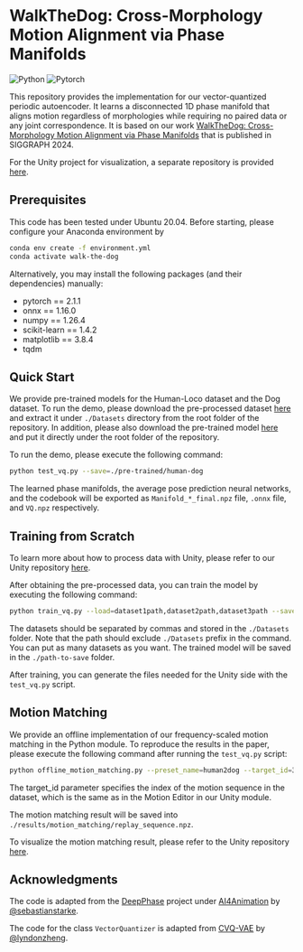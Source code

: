 # WalkTheDog: Cross-Morphology Motion Alignment via Phase Manifolds

![Python](https://img.shields.io/badge/Python->=3.11-Blue?logo=python)  ![Pytorch](https://img.shields.io/badge/PyTorch->=2.1-Red?logo=pytorch)


This repository provides the implementation for our vector-quantized periodic autoencoder. It learns a disconnected 1D phase manifold that aligns motion regardless of morphologies while requiring no paired data or any joint correspondence. It is based on our work [WalkTheDog: Cross-Morphology Motion Alignment via Phase Manifolds](https://peizhuoli.github.io/walkthedog/index.html) that is published in SIGGRAPH 2024.

For the Unity project for visualization, a separate repository is provided [here](https://github.com/PeizhuoLi/walk-the-dog-unity).


## Prerequisites

This code has been tested under Ubuntu 20.04. Before starting, please configure your Anaconda environment by

```bash
conda env create -f environment.yml
conda activate walk-the-dog
```

Alternatively, you may install the following packages (and their dependencies) manually:

- pytorch == 2.1.1
- onnx == 1.16.0
- numpy == 1.26.4
- scikit-learn == 1.4.2
- matplotlib == 3.8.4
- tqdm 


## Quick Start

We provide pre-trained models for the Human-Loco dataset and the Dog dataset. To run the demo, please download the pre-processed dataset [here](https://drive.google.com/file/d/13jreiLSl94Ff-ncsaK5ccT0C5hBVznm1/view?usp=sharing) and extract it under `./Datasets` directory from the root folder of the repository. In addition, please also download the pre-trained model [here](https://drive.google.com/file/d/1iljTy1ugvHiTNddLzr3Fnk9_B-hDPHZ_/view?usp=share_link) and put it directly under the root folder of the repository.

To run the demo, please execute the following command:

```bash
python test_vq.py --save=./pre-trained/human-dog
```

The learned phase manifolds, the average pose prediction neural networks, and the codebook will be exported as `Manifold_*_final.npz` file, `.onnx` file, and `VQ.npz` respectively. 

## Training from Scratch

To learn more about how to process data with Unity, please refer to our Unity repository [here](https://github.com/PeizhuoLi/walk-the-dog-unity/tree/main?tab=readme-ov-file#export-data-for-training).

After obtaining the pre-processed data, you can train the model by executing the following command:

```bash
python train_vq.py --load=dataset1path,dataset2path,dataset3path --save=./path-to-save
```

The datasets should be separated by commas and stored in the `./Datasets` folder. Note that the path should exclude `./Datasets` prefix in the command. You can put as many datasets as you want. The trained model will be saved in the `./path-to-save` folder.

After training, you can generate the files needed for the Unity side with the `test_vq.py` script.

## Motion Matching

We provide an offline implementation of our frequency-scaled motion matching in the Python module. To reproduce the results in the paper, please execute the following command after running the `test_vq.py` script:

```bash
python offline_motion_matching.py --preset_name=human2dog --target_id=3
```

The target_id parameter specifies the index of the motion sequence in the dataset, which is the same as in the Motion Editor in our Unity module.

The motion matching result will be saved into `./results/motion_matching/replay_sequence.npz`.

To visualize the motion matching result, please refer to the Unity repository [here](https://github.com/PeizhuoLi/walk-the-dog-unity?tab=readme-ov-file#motion-matching).


## Acknowledgments

The code is adapted from the [DeepPhase](https://github.com/sebastianstarke/AI4Animation/tree/master?tab=readme-ov-file#siggraph-2022deepphase-periodic-autoencoders-for-learning-motion-phase-manifoldssebastian-starkeian-masontaku-komuraacm-trans-graph-41-4-article-136) project under [AI4Animation](https://github.com/sebastianstarke/AI4Animation/tree/master/AI4Animation/SIGGRAPH_2022/PyTorch) by [@sebastianstarke](https://github.com/sebastianstarke).

The code for the class `VectorQuantizer` is adapted from [CVQ-VAE](https://github.com/lyndonzheng/CVQ-VAE) by [@lyndonzheng](https://github.com/lyndonzheng).